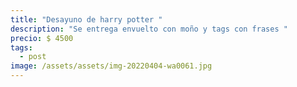 ```yaml
---
title: "Desayuno de harry potter "
description: "Se entrega envuelto con moño y tags con frases "
precio: $ 4500
tags:
  - post
image: /assets/assets/img-20220404-wa0061.jpg
---
```

